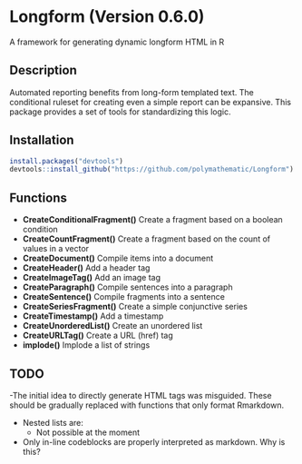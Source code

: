 # Longform (Version 0.6.0)

A framework for generating dynamic longform HTML in R

## Description

Automated reporting benefits from long-form templated text. The conditional ruleset for creating even a simple report can be expansive. This package provides a set of tools for standardizing this logic.

## Installation

```R
install.packages("devtools")
devtools::install_github("https://github.com/polymathematic/Longform")
```

## Functions

- **CreateConditionalFragment()** Create a fragment based on a boolean condition
- **CreateCountFragment()** Create a fragment based on the count of values in a vector
- **CreateDocument()** Compile items into a document
- **CreateHeader()** Add a header tag
- **CreateImageTag()** Add an image tag
- **CreateParagraph()** Compile sentences into a paragraph
- **CreateSentence()** Compile fragments into a sentence
- **CreateSeriesFragment()** Create a simple conjunctive series
- **CreateTimestamp()** Add a timestamp
- **CreateUnorderedList()** Create an unordered list
- **CreateURLTag()** Create a URL (href) tag
- **implode()** Implode a list of strings

## TODO

-The initial idea to directly generate HTML tags was misguided. These should be gradually replaced with functions that only format Rmarkdown.
- Nested lists are:
  * Not possible at the moment
- Only in-line codeblocks are properly interpreted as markdown. Why is this?
